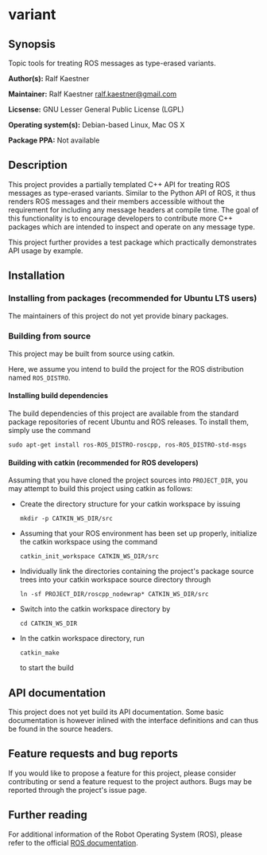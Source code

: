 # variant

## Synopsis

Topic tools for treating ROS messages as type-erased variants.

**Author(s):** Ralf Kaestner

**Maintainer:** Ralf Kaestner <ralf.kaestner@gmail.com>

**Licsense:** GNU Lesser General Public License (LGPL)

**Operating system(s):** Debian-based Linux, Mac OS X

**Package PPA:** Not available

## Description

This project provides a partially templated C++ API for treating ROS messages
as type-erased variants. Similar to the Python API of ROS, it thus renders ROS
messages and their members accessible without the requirement for including any
message headers at compile time. The goal of this functionality is to encourage
developers to contribute more C++ packages which are intended to inspect and
operate on any message type.

This project further provides a test package which practically demonstrates
API usage by example.

## Installation

### Installing from packages (recommended for Ubuntu LTS users)

The maintainers of this project do not yet provide binary packages.

### Building from source

This project may be built from source using catkin.

Here, we assume you intend to build the project for the ROS distribution
named `ROS_DISTRO`.

#### Installing build dependencies

The build dependencies of this project are available from the standard
package repositories of recent Ubuntu and ROS releases. To install them,
simply use the command

```shell
sudo apt-get install ros-ROS_DISTRO-roscpp, ros-ROS_DISTRO-std-msgs
```

#### Building with catkin (recommended for ROS developers)

Assuming that you have cloned the project sources into `PROJECT_DIR`, you
may attempt to build this project using catkin as follows:

* Create the directory structure for your catkin workspace by issuing

  ```shell
  mkdir -p CATKIN_WS_DIR/src
  ```

* Assuming that your ROS environment has been set up properly, initialize the
  catkin workspace using the command

  ```shell
  catkin_init_workspace CATKIN_WS_DIR/src
  ```

* Individually link the directories containing the project's package source
  trees into your catkin workspace source directory through

  ```shell
  ln -sf PROJECT_DIR/roscpp_nodewrap* CATKIN_WS_DIR/src
  ```

* Switch into the catkin workspace directory by 

  ```shell
  cd CATKIN_WS_DIR
  ```

* In the catkin workspace directory, run 

  ```shell
  catkin_make
  ```

  to start the build

## API documentation

This project does not yet build its API documentation. Some basic documentation
is however inlined with the interface definitions and can thus be found in the
source headers.

## Feature requests and bug reports

If you would like to propose a feature for this project, please consider
contributing or send a feature request to the project authors. Bugs may be
reported through the project's issue page.

## Further reading

For additional information of the Robot Operating System (ROS), please refer
to the official [ROS documentation](http://wiki.ros.org).
